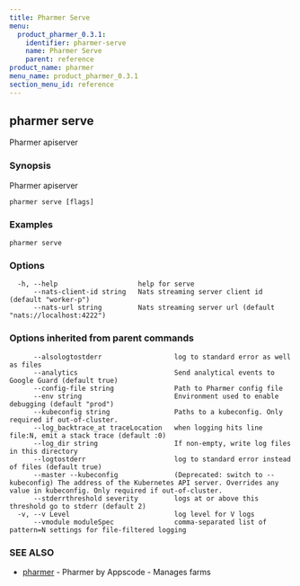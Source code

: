 ```yaml
---
title: Pharmer Serve
menu:
  product_pharmer_0.3.1:
    identifier: pharmer-serve
    name: Pharmer Serve
    parent: reference
product_name: pharmer
menu_name: product_pharmer_0.3.1
section_menu_id: reference
---
```


## pharmer serve

Pharmer apiserver

### Synopsis

Pharmer apiserver

```
pharmer serve [flags]
```

### Examples

```
pharmer serve
```

### Options

```
  -h, --help                    help for serve
      --nats-client-id string   Nats streaming server client id (default "worker-p")
      --nats-url string         Nats streaming server url (default "nats://localhost:4222")
```

### Options inherited from parent commands

```
      --alsologtostderr                  log to standard error as well as files
      --analytics                        Send analytical events to Google Guard (default true)
      --config-file string               Path to Pharmer config file
      --env string                       Environment used to enable debugging (default "prod")
      --kubeconfig string                Paths to a kubeconfig. Only required if out-of-cluster.
      --log_backtrace_at traceLocation   when logging hits line file:N, emit a stack trace (default :0)
      --log_dir string                   If non-empty, write log files in this directory
      --logtostderr                      log to standard error instead of files (default true)
      --master --kubeconfig              (Deprecated: switch to --kubeconfig) The address of the Kubernetes API server. Overrides any value in kubeconfig. Only required if out-of-cluster.
      --stderrthreshold severity         logs at or above this threshold go to stderr (default 2)
  -v, --v Level                          log level for V logs
      --vmodule moduleSpec               comma-separated list of pattern=N settings for file-filtered logging
```

### SEE ALSO

* [pharmer](/products/pharmer/0.3.1/reference/pharmer)	 - Pharmer by Appscode - Manages farms

